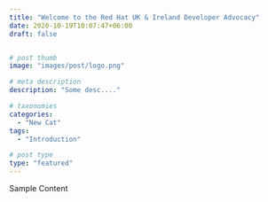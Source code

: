 ```yaml
---
title: "Welcome to the Red Hat UK & Ireland Developer Advocacy"
date: 2020-10-19T10:07:47+06:00
draft: false


# post thumb
image: "images/post/logo.png"

# meta description
description: "Some desc...."

# taxonomies
categories:
  - "New Cat"
tags:
  - "Introduction"

# post type
type: "featured"
---
```


Sample Content
